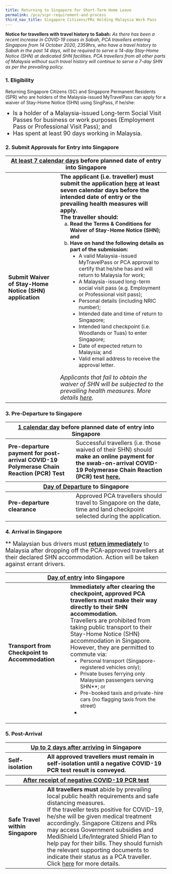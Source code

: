 ```yaml
---
title: Returning to Singapore for Short-Term Home Leave
permalink: /pca/scpr-requirement-and-process
third_nav_title: Singapore Citizens/PRs Holding Malaysia Work Pass
---
```


**Notice for travellers with travel history to Sabah:** *As there has been a recent increase in COVID-19 cases in Sabah, PCA travellers entering Singapore from 14 October 2020, 2359hrs, who have a travel history to Sabah in the past 14 days, will be required to serve a 14-day Stay-Home Notice (SHN) at dedicated SHN facilities. PCA travellers from all other parts of Malaysia without such travel history will continue to serve a 7-day SHN as per the prevailing policy.*

### 1. Eligibility 

<span class="font-size:16px;">Returning Singapore Citizens (SC) and Singapore Permanent Residents (SPR) who are holders of the Malaysia-issued MyTravelPass can apply for a waiver of Stay-Home Notice (SHN) using SingPass, if he/she:</span>
<ol style="list-style-type: disc;">
 <li style="font-size:18px;">Is a holder of a Malaysia-issued Long-term Social Visit Passes for business or work purposes (Employment Pass or Professional Visit Pass); and</li>
            <li style="font-size:18px;">Has spent at least 90 days working in Malaysia.</li>
            </ol>
 
### 2. Submit Approvals for Entry into Singapore

<table>
<thead>
  <tr>
    <th colspan="2" style="font-size:18px;"><b><u>At least 7 calendar days</u></b> before planned date of entry into Singapore</th>
    <!-- <th>Scenarios</th>
   <th>Charging Policy for C+ treatment</th> -->
  </tr>
</thead>
<tbody>
  <tr>
    <td rowspan="2" style="font-size:18px;"><b>Submit Waiver of Stay-Home Notice (SHN) application</b></td>
    <td style="font-size:18px;"><b>The applicant (i.e. traveller) must submit the application <a href="https://go.gov.sg/pcasgpr"> here</a> at least seven calendar days before the intended date of entry or the prevailing health measures will apply.</b>
      <p style="font-size:18px; margin-top:0px; margin-bottom:0px;"><b>The traveller should:</b></p> 
  <ol style="margin-top:0px; list-style-type:lower-alpha;">
       <li style="font-size:16px; margin-top:0px; margin-bottom:0px;  "><b>Read the Terms & Conditions for Waiver of Stay-Home Notice (SHN); and</b></li>
      <li style="font-size:16px; margin-top:0px; margin-bottom:0px;"><b>Have on hand the following details as part of the submission:</b>
        <ol style="margin-top:0px; list-style-type: disc;">
         <li style="font-size:16px; margin-top:0px; margin-bottom:0px;"> A valid Malaysia-issued MyTravelPass or PCA approval to certify that he/she has and will return to Malaysia for work;</li>
          <li style="font-size:16px; margin-top:0px; margin-bottom:0px;"> A Malaysia-issued long-term social visit pass (e.g. Employment or Professional visit pass);</li>
          <li style="font-size:16px; margin-top:0px; margin-bottom:0px;"> Personal details (including NRIC number);</li>
          <li style="font-size:16px; margin-top:0px; margin-bottom:0px;">Intended date and time of return to Singapore;</li>
          <li style="font-size:16px; margin-top:0px; margin-bottom:0px;"> Intended land checkpoint (i.e. Woodlands or Tuas) to enter Singapore;</li>
          <li style="font-size:16px; margin-top:0px; margin-bottom:0px;"> Date of expected return to Malaysia; and</li>
          <li style="font-size:16px; margin-top:0px; margin-bottom:0px;"> Valid email address to receive the approval letter.</li>
         </ol>   
       </li>
          </ol>   
     <p style="font-size:18px; margin-top:0px; margin-bottom:0px;"><i>Applicants that fail to obtain the waiver of SHN will be subjected to the prevailing health measures. More details <a href="">here</a>.</i> </p> 
    </td>
  </tr>
  </tbody>
  </table>
  
### 3. Pre-Departure to Singapore

<table>
<thead>
  <tr>
    <th colspan="2" style="font-size:18px;"><b><u>1 calendar day</u></b> before planned date of entry into Singapore</th>
  </tr>
  </thead>
<tbody>
   <tr>
    <td style="font-size:18px;"><b>Pre-departure payment for post-arrival COVID-19 Polymerase Chain Reaction (PCR) Test</b></td>
    <td style="font-size:18px;">Successful travellers (i.e. those waived of their SHN) should <b>make an online payment for the swab-on-arrival COVID-19 Polymerase Chain Reaction (PCR) test <a href="">here.</a></b>
    </td>
  </tr>
 <thead>
  <tr>
    <th colspan="2" style="font-size:18px;"><b><u>Day of Departure</u></b> to Singapore</th>
  </tr>
  </thead>
   <tr>
    <td style="font-size:18px;"><b>Pre-departure clearance</b></td>
    <td style="font-size:18px;">Approved PCA travellers should travel to Singapore on the date, time and land checkpoint selected during the application.
    </td>
  </tr>
   </tbody>
  </table>
  
### 4. Arrival in Singapore

<table>
<thead>
  <tr>
    <th colspan="2" style="font-size:18px;"><b><u>Day of entry</u></b> into Singapore</th>
  </tr>
  </thead>
<tbody>
   <tr>
    <td style="font-size:18px;"><b>Transport from Checkpoint to Accommodation</b></td>
    <td style="font-size:18px;"><b>Immediately after clearing the checkpoint, approved PCA travellers must make their way directly to their SHN accommodation.</b>
     <p style="font-size:18px; margin-top:0px; margin-bottom:0px;">Travellers are prohibited from taking public transport to their Stay-Home Notice (SHN) accommodation in Singapore. However, they are permitted to commute via:</p>
        <ol style="margin-top:0px; list-style-type: disc;">
         <li style="font-size:16px; margin-top:0px; margin-bottom:0px;">Personal transport (Singapore-registered vehicles only);</li>
         <li style="font-size:16px; margin-top:0px; margin-bottom:0px;">Private buses ferrying only Malaysian passengers serving SHN**; or</li>
          <li style="font-size:16px; margin-top:0px; margin-bottom:0px;"> Pre-booked taxis and private-hire cars (no flagging taxis from the street)<li>
         </ol> 
    </td>
 <p style="font-size:18px; margin-top:10px; margin-bottom:0px;">** Malaysian bus drivers must <b><u>return immediately</u></b> to Malaysia after dropping off the PCA-approved travellers at their declared SHN accommodation. Action will be taken against errant drivers.</p>
      </tr>
         </tbody>
 </table>

### 5. Post-Arrival
 
 <table>
<thead>
  <tr>
    <th colspan="2" style="font-size:18px;"><b><u>Up to 2 days after arriving</u></b> in Singapore</th>
  </tr>
  </thead>
<tbody>
 <tr>
    <td style="font-size:18px;"><b>Self-isolation</b></td>
    <td style="font-size:18px;"><b>All approved travellers must remain in self-isolation until a negative COVID-19 PCR test result is conveyed.</b>
    </td>
  </tr>
 <thead>
  <tr>
    <th colspan="2" style="font-size:18px;"><b><u>After receipt of negative COVID-19 PCR test</u></b></th>
  </tr>
  </thead>
 <tr>
    <td style="font-size:18px;"><b>Safe Travel within Singapore</b></td>
    <td style="font-size:18px;"><b>All travellers must</b> abide by prevailing local public health requirements and safe distancing measures.
     <p style="font-size:18px; margin-top:0px; margin-bottom:0px;">If the traveller tests positive for COVID-19, he/she will be given medical treatment accordingly. Singapore Citizens and PRs may access Government subsidies and MediShield Life/Integrated Shield Plan to help pay for their bills. They should furnish the relevant supporting documents to indicate their status as a PCA traveller. Click <a href="">here</a> for more details. </p>
    </td>
  </tr>
 </tbody>
 </table>


